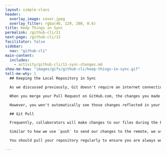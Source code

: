 ```yaml
---
layout: simple-class
header:
  overlay_image: cover.jpeg
  overlay_filter: rgba(46, 129, 200, 0.6)
title: Keep Things in Sync
permalink: /github-cli/11
next-page: /github-cli/12
facilitator: false
sidebar:
  nav: "github-cli"
main-content:
  includes:
    - activity/github-cli/11-sync-changes.md
show-me-how: "images/gifs/github-cli/keep-things-in-sync.gif"
tell-me-why: |
  ## Keeping the Local Repository in Sync

  As we discussed previously, Git doesn't require an internet connection which means it doesn't communicate with remote repositories unless explicitly instructed to do so.

  When you merge your Pull Request on GitHub.com, the changes you made locally are merged into the `master` branch on the _remote_ repository on GitHub.

  However, you won't automatically see those changes reflected in your local copy until you do a git pull.

  ## Git Pull

  Frequently, collaborators will make changes to our files during the Pull Request process. Before we can go on, we will need to update our local copies of the files.

  Similar to how we use `push` to send our changes to the remote, we use `pull` to retrieve changes from the remote. When we pull the files from the remote, Git downloads a copy of the new commits that have been added to the branch since our last pull and then attempts to merge them into our local branch.

  You should pull your repository regularly to ensure you are always working with the most recent copies of the files in the repository.

---
```

